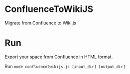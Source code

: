 # ConfluenceToWikiJS
Migrate from Confluence to Wiki.js

# Run
Export your space from Confluence in HTML format.

Run `node confluence2wikijs.js [input_dir] [output_dir]`
